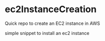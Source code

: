 # ec2InstanceCreation
Quick repo to create an EC2 instance in AWS


simple snippet to install an ec2 instance
